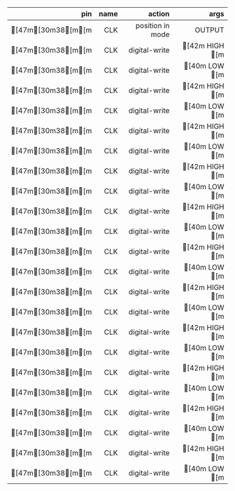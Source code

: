 | pin | name | action | args |
| --: | --: | --: | --: |
| [47m[30m38[m[m | CLK | position in mode | OUTPUT |
| [47m[30m38[m[m | CLK | digital-write | [42m HIGH [m |
| [47m[30m38[m[m | CLK | digital-write | [40m LOW [m |
| [47m[30m38[m[m | CLK | digital-write | [42m HIGH [m |
| [47m[30m38[m[m | CLK | digital-write | [40m LOW [m |
| [47m[30m38[m[m | CLK | digital-write | [42m HIGH [m |
| [47m[30m38[m[m | CLK | digital-write | [40m LOW [m |
| [47m[30m38[m[m | CLK | digital-write | [42m HIGH [m |
| [47m[30m38[m[m | CLK | digital-write | [40m LOW [m |
| [47m[30m38[m[m | CLK | digital-write | [42m HIGH [m |
| [47m[30m38[m[m | CLK | digital-write | [40m LOW [m |
| [47m[30m38[m[m | CLK | digital-write | [42m HIGH [m |
| [47m[30m38[m[m | CLK | digital-write | [40m LOW [m |
| [47m[30m38[m[m | CLK | digital-write | [42m HIGH [m |
| [47m[30m38[m[m | CLK | digital-write | [40m LOW [m |
| [47m[30m38[m[m | CLK | digital-write | [42m HIGH [m |
| [47m[30m38[m[m | CLK | digital-write | [40m LOW [m |
| [47m[30m38[m[m | CLK | digital-write | [42m HIGH [m |
| [47m[30m38[m[m | CLK | digital-write | [40m LOW [m |
| [47m[30m38[m[m | CLK | digital-write | [42m HIGH [m |
| [47m[30m38[m[m | CLK | digital-write | [40m LOW [m |
| [47m[30m38[m[m | CLK | digital-write | [42m HIGH [m |
| [47m[30m38[m[m | CLK | digital-write | [40m LOW [m |
